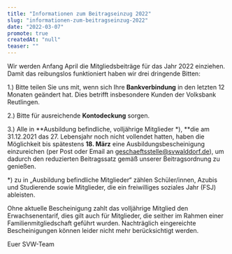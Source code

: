 ```yaml
---
title: "Informationen zum Beitragseinzug 2022"
slug: "informationen-zum-beitragseinzug-2022"
date: "2022-03-07"
promote: true
createdAt: "null"
teaser: ""
---
```

Wir werden Anfang April die Mitgliedsbeiträge für das Jahr 2022 einziehen. Damit das reibungslos funktioniert haben wir drei dringende Bitten:


1.) Bitte teilen Sie uns mit, wenn sich Ihre **Bankverbindung** in den letzten 12 Monaten geändert hat. Dies betrifft insbesondere Kunden der Volksbank Reutlingen.


2.) Bitte für ausreichende **Kontodeckung** sorgen.


3.) Alle in **Ausbildung befindliche, volljährige Mitglieder *), **die am 31.12.2021 das 27. Lebensjahr noch nicht vollendet hatten, haben die Möglichkeit bis spätestens **18. März** eine Ausbildungsbescheinigung einzureichen (per Post oder Email an geschaeftsstelle@svwalddorf.de), um dadurch den reduzierten Beitragssatz gemäß unserer Beitragsordnung zu genießen.


*) zu in „Ausbildung befindliche Mitglieder“ zählen Schüler/innen, Azubis und Studierende sowie Mitglieder, die ein freiwilliges soziales Jahr (FSJ) ableisten.


Ohne aktuelle Bescheinigung zahlt das volljährige Mitglied den Erwachsenentarif, dies gilt auch für Mitglieder, die seither im Rahmen einer Familienmitgliedschaft geführt wurden. Nachträglich eingereichte Bescheinigungen können leider nicht mehr berücksichtigt werden.


Euer SVW-Team
